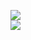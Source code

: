 [![](https://img.shields.io/badge/Made%20With-Github%20Spray-lightgrey.svg?style=for-the-badge&logo=github)](https://github.com/Annihil/github-spray#6461)  
[![](https://i.imgur.com/2DrTn0Z.gif)](https://github.com/Annihil/github-spray)